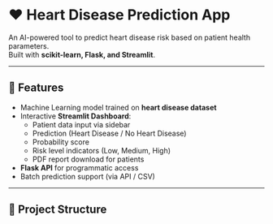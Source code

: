 # ❤️ Heart Disease Prediction App

An AI-powered tool to predict heart disease risk based on patient health parameters.  
Built with **scikit-learn, Flask, and Streamlit**.

---

## 🚀 Features
- Machine Learning model trained on **heart disease dataset**
- Interactive **Streamlit Dashboard**:
  - Patient data input via sidebar
  - Prediction (Heart Disease / No Heart Disease)
  - Probability score
  - Risk level indicators (Low, Medium, High)
  - PDF report download for patients
- **Flask API** for programmatic access
- Batch prediction support (via API / CSV)

---

## 📂 Project Structure
